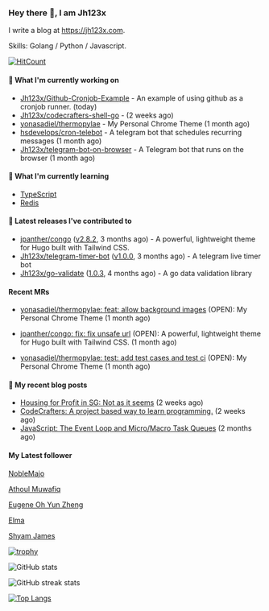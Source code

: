 ### Hey there 👋, I am Jh123x

I write a blog at https://jh123x.com.

Skills: Golang / Python / Javascript.

[![HitCount](https://hits.dwyl.com/jh123x/jh123x.svg?style=flat-square)](http://hits.dwyl.com/jh123x/jh123x)

#### 👷 What I'm currently working on

- [Jh123x/Github-Cronjob-Example](https://github.com/Jh123x/Github-Cronjob-Example) - An example of using github as a cronjob runner. (today)
- [Jh123x/codecrafters-shell-go](https://github.com/Jh123x/codecrafters-shell-go) -  (2 weeks ago)
- [yonasadiel/thermopylae](https://github.com/yonasadiel/thermopylae) - My Personal Chrome Theme (1 month ago)
- [hsdevelops/cron-telebot](https://github.com/hsdevelops/cron-telebot) - A telegram bot that schedules recurring messages (1 month ago)
- [Jh123x/telegram-bot-on-browser](https://github.com/Jh123x/telegram-bot-on-browser) - A Telegram bot that runs on the browser (1 month ago)

#### 🌱 What I'm currently learning
- [TypeScript](https://www.typescriptlang.org/ "TypeScript Language")
- [Redis](https://redis.io/ "Redis")

#### 🔭 Latest releases I've contributed to

- [jpanther/congo](https://github.com/jpanther/congo) ([v2.8.2](https://github.com/jpanther/congo/releases/tag/v2.8.2), 3 months ago) - A powerful, lightweight theme for Hugo built with Tailwind CSS.
- [Jh123x/telegram-timer-bot](https://github.com/Jh123x/telegram-timer-bot) ([v1.0.0](https://github.com/Jh123x/telegram-timer-bot/releases/tag/v1.0.0), 3 months ago) - A telegram live timer bot
- [Jh123x/go-validate](https://github.com/Jh123x/go-validate) ([1.0.3](https://github.com/Jh123x/go-validate/releases/tag/1.0.3), 4 months ago) - A go data validation library

#### Recent MRs


-    [yonasadiel/thermopylae: feat: allow background images](https://github.com/yonasadiel/thermopylae/pull/5) (OPEN): My Personal Chrome Theme (1 month ago)

-    [jpanther/congo: fix: fix unsafe url](https://github.com/jpanther/congo/pull/901) (OPEN): A powerful, lightweight theme for Hugo built with Tailwind CSS. (1 month ago)

-    [yonasadiel/thermopylae: test: add test cases and test ci](https://github.com/yonasadiel/thermopylae/pull/3) (OPEN): My Personal Chrome Theme (1 month ago)


#### 📜 My recent blog posts

- [Housing for Profit in SG: Not as it seems](https://jh123x.com/blog/2024/housing-in-sg/) (2 weeks ago)
- [CodeCrafters: A project based way to learn programming.](https://jh123x.com/blog/2024/codecrafters/) (2 weeks ago)
- [JavaScript: The Event Loop and Micro/Macro Task Queues](https://jh123x.com/blog/2024/learning-more-about-javascript/) (2 months ago)

#### My Latest follower


[NobleMajo](https://github.com/NobleMajo)

[Athoul Muwafiq](https://github.com/athoulmuwafiq)

[Eugene Oh Yun Zheng](https://github.com/EugeneOYZ1203n)

[Elma](https://github.com/caprinux)

[Shyam James](https://github.com/shyamjames)


[![trophy](https://github-profile-trophy.vercel.app/?username=Jh123x)](https://github.com/ryo-ma/github-profile-trophy)

![GitHub stats](https://github-readme-stats.vercel.app/api?username=Jh123x&show_icons=true)  

![GitHub streak stats](https://streak-stats.demolab.com/?user=Jh123x)  

[![Top Langs](https://github-readme-stats.vercel.app/api/top-langs/?username=Jh123x)](https://github.com/anuraghazra/github-readme-stats)
